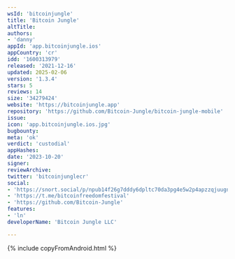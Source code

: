 ```yaml
---
wsId: 'bitcoinjungle'
title: 'Bitcoin Jungle'
altTitle: 
authors:
- 'danny'
appId: 'app.bitcoinjungle.ios'
appCountry: 'cr'
idd: '1600313979'
released: '2021-12-16'
updated: 2025-02-06
version: '1.3.4'
stars: 5
reviews: 14
size: '34279424'
website: 'https://bitcoinjungle.app'
repository: 'https://github.com/Bitcoin-Jungle/bitcoin-jungle-mobile'
issue: 
icon: 'app.bitcoinjungle.ios.jpg'
bugbounty: 
meta: 'ok'
verdict: 'custodial'
appHashes: 
date: '2023-10-20'
signer: 
reviewArchive: 
twitter: 'bitcoinjunglecr'
social:
- 'https://snort.social/p/npub14f26g7dddy6dpltc70da3pg4e5w2p4apzzqjuugnsr2ema6e3y6s2xv7lu'
- 'https://t.me/bitcoinfreedomfestival'
- 'https://github.com/Bitcoin-Jungle'
features:
- 'ln'
developerName: 'Bitcoin Jungle LLC'

---
```


{% include copyFromAndroid.html %}